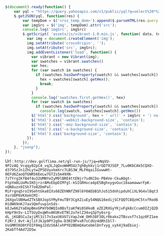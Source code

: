 ```js
$(document).ready(function() {
    var yql = "https://query.yahooapis.com/v1/public/yql?q=select%20*%20from%20rss%20where%20url%3D'http%3A%2F%2Fdites.bonjourmadame.fr%2Frss'&format=json&env=store%3A%2F%2Fdatatables.org%2Falltableswithkeys";
    $.getJSON(yql, function(res) {
        var tempDom = $('<rss_temp_dom>').append($.parseHTML(res.query.results.item[Math.floor(Math.random() * res.query.results.item.length)].description));
        var imgSrc = $('img', tempDom).attr('src');
        console.log('imgSrc', imgSrc)
        $.getScript( 'assets/js/vibrant-1.0.min.js', function( data, textStatus, jqxhr ) {
          var img = document.createElement('img');
          img.setAttribute('crossOrigin', '');
          img.setAttribute('src', imgSrc);
          img.addEventListener('load', function() {
            var vibrant = new Vibrant(img);
            var swatches = vibrant.swatches()
            var hex;
            for (var swatch in swatches) {
              if (swatches.hasOwnProperty(swatch) && swatches[swatch]) {
                hex = swatches[swatch].getHex();
                break;
              }
            }
            console.log('swatches.first.getHex()', hex)
            for (var swatch in swatches)
              if (swatches.hasOwnProperty(swatch) && swatches[swatch])
                console.log(swatch, swatches[swatch].getHex())
            $('html').css('background', hex + ' url(' + imgSrc + ') no-repeat center center fixed');
            $('html').css('-webkit-background-size', 'contain');
            $('html').css('-moz-background-size', 'contain');
            $('html').css('-o-background-size', 'contain');
            $('html').css('background-size', 'contain');
          });
        });
    }, "jsonp");
});
```

Url : `http://dev.golflima.net/gl-run-js/?jq=eNqVU-9P2zAQ_Vcqqy02pC4_vq3LJqQxoWmMSUz7ghBykkvj1rGD79JSEP_7Lu0KbCAk5CQXO-d3795zJn1ZhLytwZPSEUyxkmXrc7LBS3W_MLFHqaiIGvwwHt-0EFd6ZaoQTGNR56EeLw7GTZs5m49XN-7zTYrgIKfB4f4u32UMNYeIyM9lBRE4ttENjr7sdKCDo-PB4Ve-CkuAOgt-FtpYm8LUoMvIH3jrzrAMvEbpDIMfgl-kSIGRHvca4pE5BghxygvGuc18aamawwrFpK-nQN8uzn9ISh77o02DmPal-MiFrgnq5roI9SehtGka8IXs68ZEhNNfZ98l6Y0AEbB1hJo515dnhipduhCiXL9G4xlBqt3XsrUDP6VKXekCMI-26XgolUBHwdZTkSBXJopSYMyFmuTBY3CgXZiuEy54NQG16edijSCFQQTC8QzHC5txfRod6H1dW69nKJ7axSQmfuvp1nSds-kEJw662YaEmpBmxGPmYbOWQIo8BsTzaKfWi0S8koB_eZE2RXGyYKjvFgk8cCcumOIZjQ2DkHpY9n5v-LITSUyDxqWhvAKUKvETNl2u7elZ34vq3pYy6srg-dL_jKGBSCuJajiMl3il7n3axU6VU7iVapJxW_OHh38F3OLr0kakx2TBsvxf7s1qz0FZ1eeF2RrJ_0vt-AjliFJkJp9PY2g9a-D3RI9PvxR7sCdUz4dRhIbl7-UsGMRtKO0tFOIF0mgJ2dzS6AlxhPYO2BDmQ4atebmlDnfvyg_vyX4j9aEbiej-2KabTf4Ad72DSw`